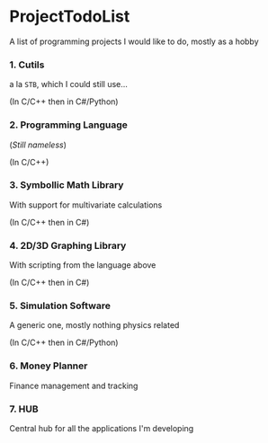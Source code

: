 # ProjectTodoList
A list of programming projects I would like to do, mostly as a hobby

### 1. Cutils
a la ```STB```, which I could still use...

(In C/C++ then in C#/Python)

### 2. Programming Language
(_Still nameless_)

(In C/C++)

### 3. Symbollic Math Library
With support for multivariate calculations

(In C/C++ then in C#)

### 4. 2D/3D Graphing Library
With scripting from the language above

(In C/C++ then in C#)

### 5. Simulation Software
A generic one, mostly nothing physics related

(In C/C++ then in C#/Python)

### 6. Money Planner
Finance management and tracking

### 7. HUB
Central hub for all the applications I'm developing

